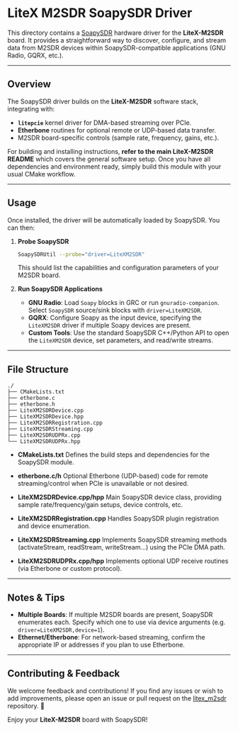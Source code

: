 # LiteX M2SDR SoapySDR Driver

This directory contains a [SoapySDR](https://github.com/pothosware/SoapySDR) hardware driver for the **LiteX-M2SDR** board. It provides a straightforward way to discover, configure, and stream data from M2SDR devices within SoapySDR-compatible applications (GNU Radio, GQRX, etc.).

---

## Overview

The SoapySDR driver builds on the **LiteX-M2SDR** software stack, integrating with:
- **`litepcie`** kernel driver for DMA-based streaming over PCIe.
- **Etherbone** routines for optional remote or UDP-based data transfer.
- M2SDR board-specific controls (sample rate, frequency, gains, etc.).

For building and installing instructions, **refer to the main LiteX-M2SDR README** which covers the general software setup. Once you have all dependencies and environment ready, simply build this module with your usual CMake workflow.

---

## Usage

Once installed, the driver will be automatically loaded by SoapySDR. You can then:

1. **Probe SoapySDR**
   ```bash
   SoapySDRUtil --probe="driver=LiteXM2SDR"
   ```
   This should list the capabilities and configuration parameters of your M2SDR board.

2. **Run SoapySDR Applications**
   - **GNU Radio**: Load `Soapy` blocks in GRC or run `gnuradio-companion`. Select `SoapySDR` source/sink blocks with `driver=LiteXM2SDR`.
   - **GQRX**: Configure Soapy as the input device, specifying the `LiteXM2SDR` driver if multiple Soapy devices are present.
   - **Custom Tools**: Use the standard SoapySDR C++/Python API to open the `LiteXM2SDR` device, set parameters, and read/write streams.

---

## File Structure

```
./
├── CMakeLists.txt
├── etherbone.c
├── etherbone.h
├── LiteXM2SDRDevice.cpp
├── LiteXM2SDRDevice.hpp
├── LiteXM2SDRRegistration.cpp
├── LiteXM2SDRStreaming.cpp
├── LiteXM2SDRUDPRx.cpp
└── LiteXM2SDRUDPRx.hpp
```

- **CMakeLists.txt**
  Defines the build steps and dependencies for the SoapySDR module.

- **etherbone.c/h**
  Optional Etherbone (UDP-based) code for remote streaming/control when PCIe is unavailable or not desired.

- **LiteXM2SDRDevice.cpp/hpp**
  Main SoapySDR device class, providing sample rate/frequency/gain setups, device controls, etc.

- **LiteXM2SDRRegistration.cpp**
  Handles SoapySDR plugin registration and device enumeration.

- **LiteXM2SDRStreaming.cpp**
  Implements SoapySDR streaming methods (activateStream, readStream, writeStream…) using the PCIe DMA path.

- **LiteXM2SDRUDPRx.cpp/hpp**
  Implements optional UDP receive routines (via Etherbone or custom protocol).

---

## Notes & Tips

- **Multiple Boards**: If multiple M2SDR boards are present, SoapySDR enumerates each. Specify which one to use via device arguments (e.g. `driver=LiteXM2SDR,device=1`).
- **Ethernet/Etherbone**: For network-based streaming, confirm the appropriate IP or addresses if you plan to use Etherbone.

---

## Contributing & Feedback

We welcome feedback and contributions! If you find any issues or wish to add improvements, please open an issue or pull request on the [litex_m2sdr](https://github.com/enjoy-digital/litex_m2sdr) repository. 🤗

Enjoy your **LiteX-M2SDR** board with SoapySDR!
